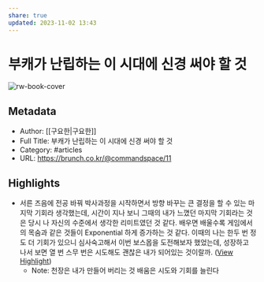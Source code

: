 ```yaml
---
share: true
updated: 2023-11-02 13:43
---
```


# 부캐가 난립하는 이 시대에 신경 써야 할 것

![rw-book-cover](https://img1.daumcdn.net/thumb/R1280x0.fjpg/?fname=http://t1.daumcdn.net/brunch/service/user/7Zdu/image/SAuiEuRiKPO6GelYFVd1SbEbYn4)

## Metadata
- Author: [[구요한|구요한]]
- Full Title: 부캐가 난립하는 이 시대에 신경 써야 할 것
- Category: #articles
- URL: https://brunch.co.kr/@commandspace/11

## Highlights
- 서른 즈음에 전공 바꿔 박사과정을 시작하면서 방향 바꾸는 큰 결정을 할 수 있는 마지막 기회라 생각했는데, 시간이 지나 보니 그때의 내가 느꼈던 마지막 기회라는 것은 당시 나 자신의 수준에서 생각한 리미트였던 것 같다. 배우면 배울수록 게임에서의 목숨과 같은 것들이 Exponential 하게 증가하는 것 같다. 이때의 나는 한두 번 정도 더 기회가 있으니 심사숙고해서 이번 보스몹을 도전해보자 했었는데, 성장하고 나서 보면 열 번 스무 번은 시도해도 괜찮은 내가 되어있는 것이랄까. ([View Highlight](https://read.readwise.io/read/01gntst08w254xz5vxxzgv7a3h))
    - Note: 천장은 내가 만들어 버리는 것
      배움은 시도와 기회를 늘린다
